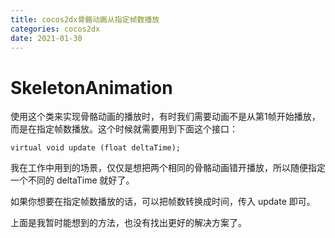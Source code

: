 ```yaml
---
title: cocos2dx骨骼动画从指定帧数播放
categories: cocos2dx
date: 2021-01-30
---
```


# SkeletonAnimation

使用这个类来实现骨骼动画的播放时，有时我们需要动画不是从第1帧开始播放，而是在指定帧数播放。这个时候就需要用到下面这个接口：

```
virtual void update (float deltaTime);
```

我在工作中用到的场景，仅仅是想把两个相同的骨骼动画错开播放，所以随便指定一个不同的 deltaTime 就好了。

如果你想要在指定帧数播放的话，可以把帧数转换成时间，传入 update 即可。

上面是我暂时能想到的方法，也没有找出更好的解决方案了。

